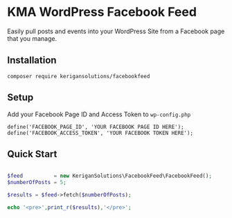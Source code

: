 # KMA WordPress Facebook Feed
Easily pull posts and events into your WordPress Site from a Facebook page that you manage.
## Installation
`composer require kerigansolutions/facebookfeed`
## Setup
Add your Facebook Page ID and Access Token to `wp-config.php`
```
define('FACEBOOK_PAGE_ID', 'YOUR FACEBOOK PAGE ID HERE');
define('FACEBOOK_ACCESS_TOKEN', 'YOUR FACEBOOK TOKEN HERE');
```
## Quick Start
```php

$feed          = new KeriganSolutions\FacebookFeed\FacebookFeed();
$numberOfPosts = 5;

$results = $feed->fetch($numberOfPosts);

echo '<pre>',print_r($results),'</pre>';

```
